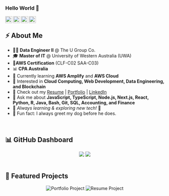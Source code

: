 ### Hello World 👋

<a href="https://linkedin.com/in/hui-xin-yang">
  <img align="left" alt="Huixin Yang LinkedIn" width="22px" src="https://img.icons8.com/nolan/512/linkedin-circled.png"/>
</a> 
<a href="https://huixin-tw.github.io/Resume">
  <img align="left" alt="Huixin Yang Github" width="22px" src="https://img.icons8.com/nolan/512/github.png"/>
</a>  
<a href="mailto:huixin.yang.tw@gmail.com">
  <img align="left" alt="Huixin Yang Email" width="22px" src="https://img.icons8.com/nolan/512/apple-mail.png"/>
</a> 
<a href="https://www.huixinyang.com">
  <img align="left" alt="Huixin Yang Portfolio" width="22px" src="https://img.icons8.com/nolan/512/web.png"/>
</a>  

<!--
<a href="https://huixin.notion.site">
  <img align="left" alt="Huixin Yang Notion" width="22px" src="https://img.icons8.com/nolan/512/notion.png"/>
</a> 
-->

<!--
**HUIXIN-TW/HUIXIN-TW** is a ✨ _special_ ✨ repository because its `README.md` (this file) appears on your GitHub profile.
-->

</br>

## ⚡️ About Me
- 👩‍💻 **Data Engineer II** @ The U Group Co.
- 🎓 **Master of IT** @ University of Western Australia (UWA)
- 🏅**AWS Certification** (CLF-C02 SAA-C03)
- 📊 **CPA Australia**
- 🌱 Currently learning **AWS Amplify** and **AWS Cloud**
- 🎯 Interested in **Cloud Computing, Web Development, Data Engineering, and Blockchain**
- 📝 Check out my [Resume](https://huixin-tw.github.io/Resume/) | [Portfolio](https://www.huixinyang.com/) | [LinkedIn](https://linkedin.com/in/hui-xin-yang)
- 💬 Ask me about **JavaScript, TypeScript, Node.js, Next.js, React, Python, R, Java, Bash, Git, SQL, Accounting, and Finance**
- 📌 *Always learning & exploring new tech!* 🚀
- 🐶 Fun fact: I always greet my dog before he does.  

</br>

## 📊 GitHub Dashboard
<div align="center">
  <img src="https://github-profile-summary-cards.vercel.app/api/cards/profile-details?username=HUIXIN-TW&theme=transparent" />
  <img src="https://github-readme-streak-stats.herokuapp.com/?user=HUIXIN-TW&theme=transparent" />
</div>

</br>

## 📍 Featured Projects
<div align="center">
  <img src="https://github-readme-stats.vercel.app/api/pin/?username=HUIXIN-TW&repo=portfolio" alt="Portfolio Project" />
  <img src="https://github-readme-stats.vercel.app/api/pin/?username=HUIXIN-TW&repo=Resume" alt="Resume Project" />
</div>

